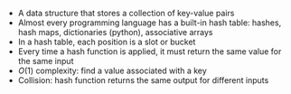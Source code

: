 - A data structure that stores a collection of key-value pairs
- Almost every programming language has a built-in hash table: hashes, hash maps, dictionaries (python), associative arrays
- In a hash table, each position is a slot or bucket
- Every time a hash function is applied, it must return the same value for the same input
- $O(1)$ complexity: find a value associated with a key
- Collision: hash function returns the same output for different inputs
